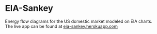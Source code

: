 # EIA-Sankey
 Energy flow diagrams for the US domestic market modeled on EIA charts. The live app can be found at [eia-sankey.herokuapp.com](https://eia-sankey.herokuapp.com)
